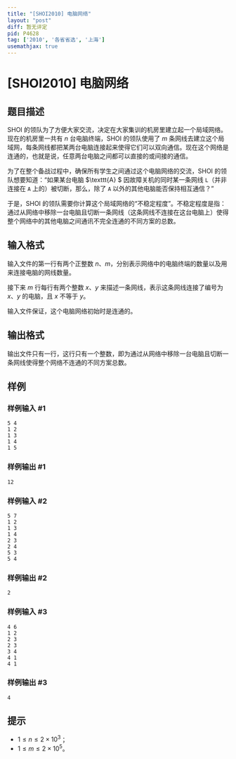 ```yaml
---
title: "[SHOI2010] 电脑网络"
layout: "post"
diff: 暂无评定
pid: P4628
tag: ['2010', '各省省选', '上海']
usemathjax: true
---
```


# [SHOI2010] 电脑网络
## 题目描述

SHOI 的领队为了方便大家交流，决定在大家集训的机房里建立起一个局域网络。现在的机房里一共有 $n$ 台电脑终端，SHOI 的领队使用了 $m$ 条网线去建立这个局域网，每条网线都把某两台电脑连接起来使得它们可以双向通信。现在这个网络是连通的，也就是说，任意两台电脑之间都可以直接的或间接的通信。

为了在整个备战过程中，确保所有学生之间通过这个电脑网络的交流，SHOI 的领队想要知道：“如果某台电脑 $\texttt{A}
$ 因故障关机的同时某一条网线 $\texttt{L}$（并非连接在 $\texttt{A}$ 上的）被切断，那么，除了 $\texttt{A}$ 以外的其他电脑能否保持相互通信？”

于是，SHOI 的领队需要你计算这个局域网络的“不稳定程度”。不稳定程度是指：通过从网络中移除一台电脑且切断一条网线（这条网线不连接在这台电脑上）使得整个网络中的其他电脑之间通讯不完全连通的不同方案的总数。

## 输入格式

输入文件的第一行有两个正整数 $n$、$m$，分别表示网络中的电脑终端的数量以及用来连接电脑的网线数量。

接下来 $m$ 行每行有两个整数 $x$、$y$ 来描述一条网线，表示这条网线连接了编号为 $x$、$y$ 的电脑，且 $x$ 不等于 $y$。

输入文件保证，这个电脑网络初始时是连通的。

## 输出格式

输出文件只有一行，这行只有一个整数，即为通过从网络中移除一台电脑且切断一条网线使得整个网络不连通的不同方案总数。

## 样例

### 样例输入 #1
```
5 4
1 2
1 3
1 4
1 5
```
### 样例输出 #1
```
12
```
### 样例输入 #2
```
5 7
1 2
1 3
1 4
2 3
2 4
5 3
5 4
```
### 样例输出 #2
```
2
```
### 样例输入 #3
```
4 6
1 2
2 3
2 3
3 4
4 1
4 1
```
### 样例输出 #3
```
4
```
## 提示

- $1 \leq n \leq 2 \times 10^3$；
- $1 \leq m \leq 2 \times 10^5$。


